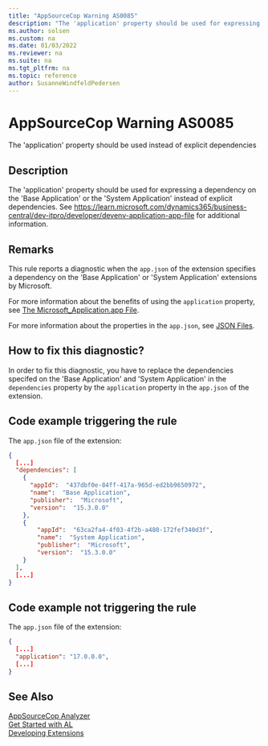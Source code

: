 ```yaml
---
title: "AppSourceCop Warning AS0085"
description: "The 'application' property should be used for expressing a dependency on the 'Base Application' or the 'System Application' instead of explicit dependencies."
ms.author: solsen
ms.custom: na
ms.date: 01/03/2022
ms.reviewer: na
ms.suite: na
ms.tgt_pltfrm: na
ms.topic: reference
author: SusanneWindfeldPedersen
---
```

[//]: # (START>DO_NOT_EDIT)
[//]: # (IMPORTANT:Do not edit any of the content between here and the END>DO_NOT_EDIT.)
[//]: # (Any modifications should be made in the .xml files in the ModernDev repo.)
# AppSourceCop Warning AS0085
The 'application' property should be used instead of explicit dependencies

## Description
The 'application' property should be used for expressing a dependency on the 'Base Application' or the 'System Application' instead of explicit dependencies. See https://learn.microsoft.com/dynamics365/business-central/dev-itpro/developer/devenv-application-app-file for additional information.

[//]: # (IMPORTANT: END>DO_NOT_EDIT)

## Remarks

This rule reports a diagnostic when the `app.json` of the extension specifies a dependency on the 'Base Application' or 'System Application' extensions by Microsoft.

For more information about the benefits of using the `application` property, see [The Microsoft_Application.app File](../devenv-application-app-file.md).

For more information about the properties in the `app.json`, see [JSON Files](../devenv-json-files.md).

## How to fix this diagnostic?

In order to fix this diagnostic, you have to replace the dependencies specifed on the 'Base Application' and 'System Application'  in the `dependencies` property by the `application` property in the `app.json` of the extension.

## Code example triggering the rule

The `app.json` file of the extension:
```json
{
  [...]
  "dependencies": [
    {
      "appId":  "437dbf0e-84ff-417a-965d-ed2bb9650972",
      "name":  "Base Application",
      "publisher":  "Microsoft",
      "version":  "15.3.0.0"
    },
    {
        "appId":  "63ca2fa4-4f03-4f2b-a480-172fef340d3f",
        "name":  "System Application",
        "publisher":  "Microsoft",
        "version":  "15.3.0.0"
    }
  ],
  [...]
}
```

## Code example not triggering the rule

The `app.json` file of the extension:
```json
{
  [...]
  "application": "17.0.0.0",
  [...]
}
```

## See Also  
[AppSourceCop Analyzer](appsourcecop.md)  
[Get Started with AL](../devenv-get-started.md)  
[Developing Extensions](../devenv-dev-overview.md)  